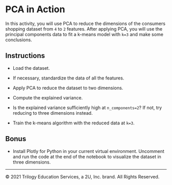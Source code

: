 # PCA in Action

In this activity, you will use PCA to reduce the dimensions of the consumers shopping dataset from `4` to `2` features. After applying PCA, you will use the principal components data to fit a k-means model with `k=3` and make some conclusions.

## Instructions

* Load the dataset.

* If necessary, standardize the data of all the features.

* Apply PCA to reduce the dataset to two dimensions.

* Compute the explained variance.
 
* Is the explained variance sufficiently high at `n_components=2`? If not, try reducing to three dimensions instead.

* Train the k-means algorithm with the reduced data at `k=3`.

## Bonus

* Install Plotly for Python in your current virtual environment. Uncomment and run the code at the end of the notebook to visualize the dataset in three dimensions.

---

© 2021 Trilogy Education Services, a 2U, Inc. brand. All Rights Reserved.
